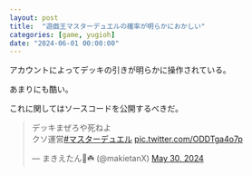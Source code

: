 ```yaml
---
layout: post
title:  "遊戯王マスターデュエルの確率が明らかにおかしい"
categories: [game, yugioh]
date: "2024-06-01 00:00:00"
---
```


アカウントによってデッキの引きが明らかに操作されている。

あまりにも酷い。

これに関してはソースコードを公開するべきだ。

<blockquote class="twitter-tweet tw-align-center"><p lang="ja" dir="ltr">デッキまぜろや死ねよ<br>クソ運営<a href="https://twitter.com/hashtag/%E3%83%9E%E3%82%B9%E3%82%BF%E3%83%BC%E3%83%87%E3%83%A5%E3%82%A8%E3%83%AB?src=hash&amp;ref_src=twsrc%5Etfw">#マスターデュエル</a> <a href="https://t.co/ODDTga4o7p">pic.twitter.com/ODDTga4o7p</a></p>&mdash; まきえたん🥦☘️ (@makietanX) <a href="https://twitter.com/makietanX/status/1796253723095896253?ref_src=twsrc%5Etfw">May 30, 2024</a></blockquote> <script async src="https://platform.twitter.com/widgets.js" charset="utf-8"></script>
